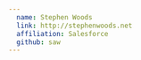 ```yaml
---
  name: Stephen Woods
  link: http://stephenwoods.net
  affiliation: Salesforce
  github: saw
---
```

